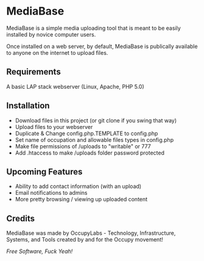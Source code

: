 MediaBase
==========

MediaBase is a simple media uploading tool that is meant to be easily installed by novice computer users.

Once installed on a web server, by default, MediaBase is publically available to anyone on the internet to upload files.

Requirements
------------

A basic LAP stack webserver (Linux, Apache, PHP 5.0)

Installation
------------

* Download files in this project (or git clone if you swing that way)
* Upload files to your webserver
* Duplicate & Change config.php.TEMPLATE to config.php
* Set name of occupation and allowable files types in config.php
* Make file permissions of /uploads to "writable" or 777
* Add .htaccess to make /uploads folder password protected

Upcoming Features
-----------------
* Ability to add contact information (with an upload)
* Email notifications to admins
* More pretty browsing / viewing up uploaded content

Credits
-------

MediaBase was made by OccupyLabs - Technology, Infrastructure, Systems, and Tools created by and for the Occupy movement!

*Free Software, Fuck Yeah!*